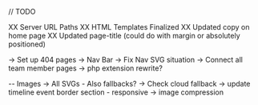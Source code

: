 // TODO

XX Server URL Paths
XX HTML Templates Finalized
XX Updated copy on home page
XX Updated page-title  (could do with margin or absolutely positioned)

-> Set up 404 pages
-> Nav Bar
-> Fix Nav SVG situation
-> Connect all team member pages
-> php extension rewrite?

-- Images
-> All SVGs - Also fallbacks?
-> Check cloud fallback
-> update timeline event border section - responsive
-> image compression



